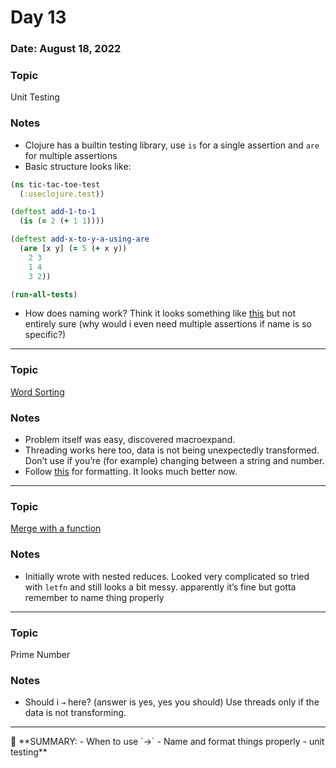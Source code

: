 # Day 13

### Date: August 18, 2022

### Topic

Unit Testing

### Notes

- Clojure has a builtin testing library, use `is` for a single assertion and `are` for multiple assertions
- Basic structure looks like:

```clojure
(ns tic-tac-toe-test
  (:useclojure.test))

(deftest add-1-to-1
  (is (= 2 (+ 1 1))))

(deftest add-x-to-y-a-using-are
  (are [x y] (= 5 (+ x y))
    2 3
    1 4
    3 2))

(run-all-tests)
```

- How does naming work? Think it looks something like [this](https://enterprisecraftsmanship.com/posts/you-naming-tests-wrong/) but not entirely sure (why would i even need multiple assertions if name is so specific?)

---

### Topic

[Word Sorting](https://4clojure.oxal.org/#/problem/70)

### Notes

- Problem itself was easy, discovered macroexpand.
- Threading works here too, data is not being unexpectedly transformed. Don’t use if you’re (for example) changing between a string and number.
- Follow [this](https://guide.clojure.style/) for formatting. It looks much better now.

---

### Topic

[Merge with a function](https://4clojure.oxal.org/#/problem/69)

### Notes

- Initially wrote with nested reduces. Looked very complicated so tried with `letfn` and still looks a bit messy. apparently it’s fine but gotta remember to name thing properly

---

### Topic

Prime Number

### Notes

- Should i `→` here? (answer is yes, yes you should) Use threads only if the data is not transforming.

---

<aside>
📌 **SUMMARY:
- When to use `→`
- Name and format things properly
- unit testing**

</aside>
